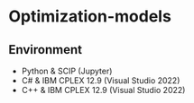 # Optimization-models

## Environment
* Python & SCIP (Jupyter)
* C# & IBM CPLEX 12.9 (Visual Studio 2022)
* C++ & IBM CPLEX 12.9 (Visual Studio 2022)
